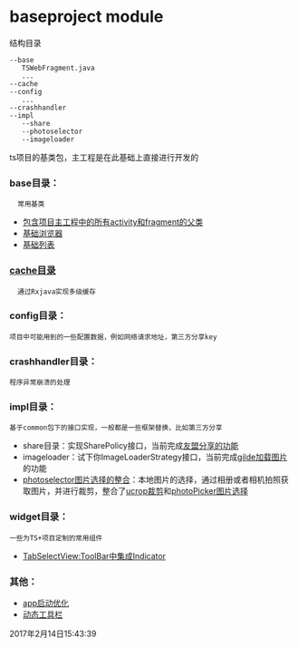 # baseproject module
结构目录
 ```
 --base
    TSWebFragment.java
    ...
 --cache
 --config
    ...
 --crashhandler
 --impl
    --share
    --photoselector
    --imageloader
 ```
 ts项目的基类包，主工程是在此基础上直接进行开发的

### base目录：

      常用基类

- [包含项目主工程中的所有activity和fragment的父类](BASEACTIVITY.md)
- [基础浏览器](TSWEBFRAGMENT.md)
- [基础列表](TSLISTFRAGMENT.md)

### [cache目录](CACHE.md)
      通过Rxjava实现多级缓存
### config目录：
    项目中可能用到的一些配置数据，例如网络请求地址，第三方分享key
### crashhandler目录：
    程序异常崩溃的处理
### impl目录：
    基于common包下的接口实现，一般都是一些框架替换，比如第三方分享
   - share目录：实现SharePolicy接口，当前完成[友盟分享的功能](THIRDSHARE.md)
   - imageloader：试下你ImageLoaderStrategy接口，当前完成[gilde加载图片](IMAGELOADER.md)的功能
   - [photoselector图片选择的整合](PHOTOSELECTOR.md)：本地图片的选择，通过相册或者相机拍照获取图片，并进行裁剪，整合了[ucrop裁剪](UCROP.md)和[photoPicker图片选择](PHOTOPICKER.md)
### widget目录：
    一些为TS+项目定制的常用组件
   - [TabSelectView:ToolBar中集成Indicator](TABSELECTVIEW.md)
### 其他：
   - [app启动优化](APPLAUNCHEROPTIMIZE.md)
   - [动态工具栏](DYNAMICMENU.md)

2017年2月14日15:43:39